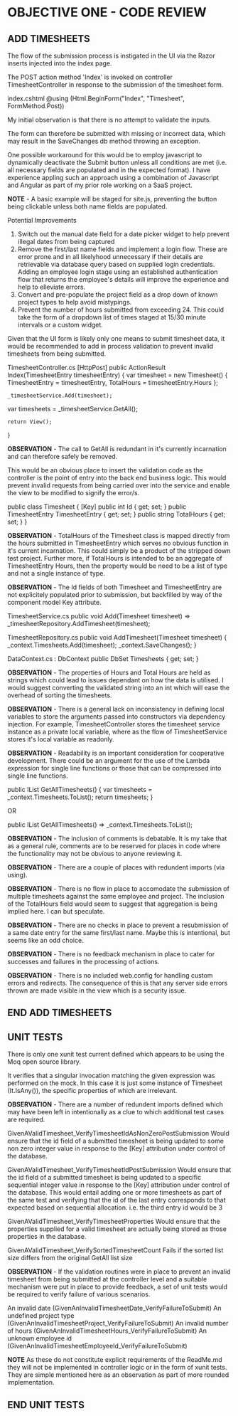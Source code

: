 # OBJECTIVE ONE - CODE REVIEW

## ADD TIMESHEETS

The flow of the submission process is instigated in the UI via the Razor inserts injected into the index page.

The POST action method 'Index' is invoked on controller TimesheetController in response to the submission of the timesheet form.

index.cshtml
@using (Html.BeginForm("Index", "Timesheet", FormMethod.Post))

My initial observation is that there is no attempt to validate the inputs.

The form can therefore be submitted with missing or incorrect data, which may result in the SaveChanges db method throwing an exception.

One possible workaround for this would be to employ javascript to dynamically deactivate the Submit button unless all conditions are met (i.e. all necessary fields are populated and in the expected format).
I have experience appling such an approach using a combination of Javascript and Angular as part of my prior role working on a SaaS project.

**NOTE** - A basic example will be staged for site.js, preventing the button being clickable unless both name fields are populated.

Potential Improvements
1) Switch out the manual date field for a date picker widget to help prevent illegal dates from being captured
2) Remove the first/last name fields and implement a login flow. These are error prone and in all likelyhood unnecessary if their details are retrievable via database query based on supplied login credentials. Adding an employee login stage using an established authentication flow that returns the employee's details will improve the experience and help to elleviate errors.
3) Convert and pre-populate the project field as a drop down of known project types to help avoid mistypings.
4) Prevent the number of hours submitted from exceeding 24. This could take the form of a dropdown list of times staged at 15/30 minute intervals or a custom widget.

Given that the UI form is likely only one means to submit timesheet data, it would be recommended to add in process validation to prevent invalid timesheets from being submitted.

TimesheetController.cs
[HttpPost]
public ActionResult Index(TimesheetEntry timesheetEntry)
{
    var timesheet = new Timesheet()
    {
        TimesheetEntry = timesheetEntry,
        TotalHours = timesheetEntry.Hours
    };

    _timesheetService.Add(timesheet);

   var timesheets = _timesheetService.GetAll();

    return View();
}

**OBSERVATION** - The call to GetAll is redundant in it's currently incarnation and can therefore safely be removed.

This would be an obvious place to insert the validation code as the controller is the point of entry into the back end business logic. This would prevent invalid requests from being carried over into the service and enable the view to be modified to signify the error/s.

public class Timesheet
{
    [Key]
    public int Id { get; set; }
    public TimesheetEntry TimesheetEntry { get; set; }
    public string TotalHours { get; set; }
}

**OBSERVATION** - TotalHours of the Timesheet class is mapped directly from the hours submitted in TimesheetEntry which serves no obvious function in it's current incarnation. This could simply be a product of the stripped down test project.
Further more, if TotalHours is intended to be an aggregate of TimesheetEntry Hours, then the property would be need to be a list of type and not a single instance of type.

**OBSERVATION** - The Id fields of both Timesheet and TimesheetEntry are not explicitely populated prior to submission, but backfilled by way of the component model Key attribute.

TimesheetService.cs
public void Add(Timesheet timesheet) => _timesheetRepository.AddTimesheet(timesheet);

TimesheetRepository.cs
public void AddTimesheet(Timesheet timesheet)
{
    _context.Timesheets.Add(timesheet);
    _context.SaveChanges();
}


DataContext.cs : DbContext
public DbSet<Timesheet> Timesheets { get; set; }

**OBSERVATION** - The properties of Hours and Total Hours are held as strings which could lead to issues dependant on how the data is utilised. I would suggest  converting the validated string into an int which will ease the overhead of sorting the timesheets.

**OBSERVATION** - There is a general lack on inconsistency in defining local variables to store the arguments passed into constructors via dependency injection. For example, TimesheetController stores the timesheet service instance as a private local variable, where as the flow of TimesheetService stores it's local variable as readonly.

**OBSERVATION** - Readability is an important consideration for cooperative development. There could be an argument for the use of the Lambda expression for single line functions or those that can be compressed into single line functions.

public IList<Timesheet> GetAllTimesheets()
{
    var timesheets = _context.Timesheets.ToList();
    return timesheets;
}

OR

public IList<Timesheet> GetAllTimesheets() => _context.Timesheets.ToList();

**OBSERVATION** - The inclusion of comments is debatable. It is my take that as a general rule, comments are to be reserved for places in code where the functionality may not be obvious to anyone reviewing it.

**OBSERVATION** - There are a couple of places with redundent imports (via using).

**OBSERVATION** - There is no flow in place to accomodate the submission of multiple timesheets against the same employee and project.
The inclusion of the TotalHours field would seem to suggest that aggregation is being implied here. I can but speculate.

**OBSERVATION** - There are no checks in place to prevent a resubmission of a same date entry for the same first/last name.
Maybe this is intentional, but seems like an odd choice.

**OBSERVATION** - There is no feedback mechanism in place to cater for successes and failures in the processing of actions.

**OBSERVATION** - There is no included web.config for handling custom errors and redirects.
The consequence of this is that any server side errors thrown are made visible in the view which is a security issue.

## END ADD TIMESHEETS

## UNIT TESTS

There is only one xunit test current defined which appears to be using the Moq open source library.

It verifies that a singular invocation matching the given expression was performed on the mock.
In this case it is just some instance of Timesheet (It.IsAny<Timesheet>()), the specific properties of which are irrelevant.

**OBSERVATION** - There are a number of redundent imports defined which may have been left in intentionally as a clue to which additional test cases are required.

GivenAValidTimesheet_VerifyTimesheetIdAsNonZeroPostSubmission
Would ensure that the id field of a submitted timesheet is being updated to some non zero integer value in response to the [Key] attribution under control of the database.

GivenAValidTimesheet_VerifyTimesheetIdPostSubmission
Would ensure that the id field of a submitted timesheet is being updated to a specific sequential integer value in response to the [Key] attribution under control of the database.
This would entail adding one or more timesheets as part of the same test and verifying that the id of the last entry corresponds to that expected based on sequential allocation.
i.e. the third entry id would be 3

GivenAValidTimesheet_VerifyTimesheetProperties
Would ensure that the properties supplied for a valid timesheet are actually being stored as those properties in the database.

GivenAValidTimesheet_VerifySortedTimesheetCount
Fails if the sorted list size differs from the original GetAll list size

**OBSERVATION** - If the validation routines were in place to prevent an invalid timesheet from being submitted at the controller level and a suitable mechanism were put in place to provide feedback,
a set of unit tests would be required to verify failure of various scenarios.

An invalid date (GivenAnInvalidTimesheetDate_VerifyFailureToSubmit)
An undefined project type (GivenAnInvalidTimesheetProject_VerifyFailureToSubmit)
An invalid number of hours (GivenAnInvalidTimesheetHours_VerifyFailureToSubmit)
An unknown employee id (GivenAnInvalidTimesheetEmployeeId_VerifyFailureToSubmit)

**NOTE** As these do not constitute explicit requirements of the ReadMe.md they will not be implemented in controller logic or in the form of xunit tests.
They are simple mentioned here as an observation as part of more rounded implementation.

## END UNIT TESTS